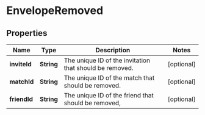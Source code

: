 
# EnvelopeRemoved

## Properties
Name | Type | Description | Notes
------------ | ------------- | ------------- | -------------
**inviteId** | **String** | The unique ID of the invitation that should be removed.  |  [optional]
**matchId** | **String** | The unique ID of the match that should be removed.  |  [optional]
**friendId** | **String** | The unique ID of the friend that should be removed,  |  [optional]



